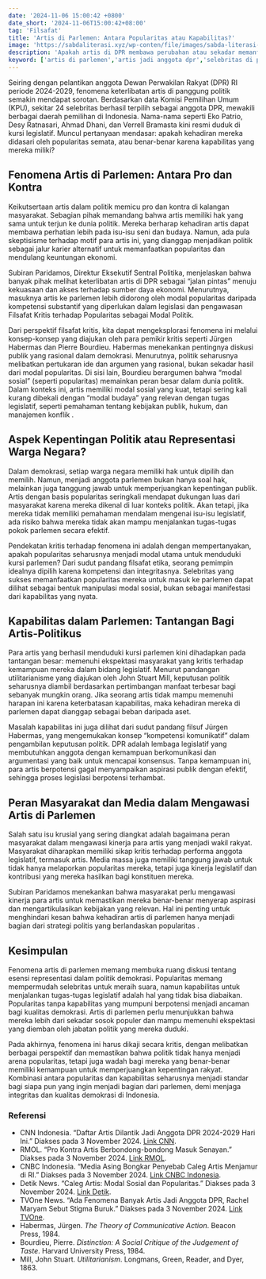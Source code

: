 ```yaml
---
date: '2024-11-06 15:00:42 +0800'
date_short: '2024-11-06T15:00:42+08:00'
tag: 'Filsafat'
title: 'Artis di Parlemen: Antara Popularitas atau Kapabilitas?'
image: 'https://sabdaliterasi.xyz/wp-conten/file/images/sabda-literasi-artis-di-parlemen-antara-popularitas-atau-kapabilitas.jpg'
description: 'Apakah artis di DPR membawa perubahan atau sekadar memanfaatkan popularitas? Artikel ini mengulas perdebatan kritis tentang peran selebritas di parlemen.'
keyword: ['artis di parlemen','artis jadi anggota dpr','selebritas di politik','popularitas artis di dpr','kapabilitas artis sebagai politisi','pro kontra artis di parlemen','kinerja artis di dpr','artis dan politik','popularitas atau kapabilitas','artis sebagai wakil rakyat','artis menjadi politisi']
---
```

<p>Seiring dengan pelantikan anggota Dewan Perwakilan Rakyat (DPR) RI periode 2024-2029, fenomena keterlibatan artis di panggung politik semakin mendapat sorotan. Berdasarkan data Komisi Pemilihan Umum (KPU), sekitar 24 selebritas berhasil terpilih sebagai anggota DPR, mewakili berbagai daerah pemilihan di Indonesia. Nama-nama seperti Eko Patrio, Desy Ratnasari, Ahmad Dhani, dan Verrell Bramasta kini resmi duduk di kursi legislatif. Muncul pertanyaan mendasar: apakah kehadiran mereka didasari oleh popularitas semata, atau benar-benar karena kapabilitas yang mereka miliki?</p><h2><strong>Fenomena Artis di Parlemen: Antara Pro dan Kontra</strong></h2><p>Keikutsertaan artis dalam politik memicu pro dan kontra di kalangan masyarakat. Sebagian pihak memandang bahwa artis memiliki hak yang sama untuk terjun ke dunia politik. Mereka berharap kehadiran artis dapat membawa perhatian lebih pada isu-isu seni dan budaya. Namun, ada pula skeptisisme terhadap motif para artis ini, yang dianggap menjadikan politik sebagai jalur karier alternatif untuk memanfaatkan popularitas dan mendulang keuntungan ekonomi.</p><p>Subiran Paridamos, Direktur Eksekutif Sentral Politika, menjelaskan bahwa banyak pihak melihat keterlibatan artis di DPR sebagai “jalan pintas” menuju kekuasaan dan akses terhadap sumber daya ekonomi. Menurutnya, masuknya artis ke parlemen lebih didorong oleh modal popularitas daripada kompetensi substantif yang diperlukan dalam legislasi dan pengawasan Filsafat Kritis terhadap Popularitas sebagai Modal Politik.</p><p>Dari perspektif filsafat kritis, kita dapat mengeksplorasi fenomena ini melalui konsep-konsep yang diajukan oleh para pemikir kritis seperti Jürgen Habermas dan Pierre Bourdieu. Habermas menekankan pentingnya diskusi publik yang rasional dalam demokrasi. Menurutnya, politik seharusnya melibatkan pertukaran ide dan argumen yang rasional, bukan sekadar hasil dari modal popularitas. Di sisi lain, Bourdieu berargumen bahwa “modal sosial” (seperti popularitas) memainkan peran besar dalam dunia politik. Dalam konteks ini, artis memiliki modal sosial yang kuat, tetapi sering kali kurang dibekali dengan “modal budaya” yang relevan dengan tugas legislatif, seperti pemahaman tentang kebijakan publik, hukum, dan manajemen konflik .</p><h2><strong>Aspek Kepentingan Politik atau Representasi Warga Negara?</strong></h2><p>Dalam demokrasi, setiap warga negara memiliki hak untuk dipilih dan memilih. Namun, menjadi anggota parlemen bukan hanya soal hak, melainkan juga tanggung jawab untuk memperjuangkan kepentingan publik. Artis dengan basis popularitas seringkali mendapat dukungan luas dari masyarakat karena mereka dikenal di luar konteks politik. Akan tetapi, jika mereka tidak memiliki pemahaman mendalam mengenai isu-isu legislatif, ada risiko bahwa mereka tidak akan mampu menjalankan tugas-tugas pokok parlemen secara efektif.</p><p>Pendekatan kritis terhadap fenomena ini adalah dengan mempertanyakan, apakah popularitas seharusnya menjadi modal utama untuk menduduki kursi parlemen? Dari sudut pandang filsafat etika, seorang pemimpin idealnya dipilih karena kompetensi dan integritasnya. Selebritas yang sukses memanfaatkan popularitas mereka untuk masuk ke parlemen dapat dilihat sebagai bentuk manipulasi modal sosial, bukan sebagai manifestasi dari kapabilitas yang nyata.</p><h2><strong>Kapabilitas dalam Parlemen: Tantangan Bagi Artis-Politikus</strong></h2><p>Para artis yang berhasil menduduki kursi parlemen kini dihadapkan pada tantangan besar: memenuhi ekspektasi masyarakat yang kritis terhadap kemampuan mereka dalam bidang legislatif. Menurut pandangan utilitarianisme yang diajukan oleh John Stuart Mill, keputusan politik seharusnya diambil berdasarkan pertimbangan manfaat terbesar bagi sebanyak mungkin orang. Jika seorang artis tidak mampu memenuhi harapan ini karena keterbatasan kapabilitas, maka kehadiran mereka di parlemen dapat dianggap sebagai beban daripada aset.</p><p>Masalah kapabilitas ini juga dilihat dari sudut pandang filsuf Jürgen Habermas, yang mengemukakan konsep “kompetensi komunikatif” dalam pengambilan keputusan politik. DPR adalah lembaga legislatif yang membutuhkan anggota dengan kemampuan berkomunikasi dan argumentasi yang baik untuk mencapai konsensus. Tanpa kemampuan ini, para artis berpotensi gagal menyampaikan aspirasi publik dengan efektif, sehingga proses legislasi berpotensi terhambat.</p><h2><strong>Peran Masyarakat dan Media dalam Mengawasi Artis di Parlemen</strong></h2><p>Salah satu isu krusial yang sering diangkat adalah bagaimana peran masyarakat dalam mengawasi kinerja para artis yang menjadi wakil rakyat. Masyarakat diharapkan memiliki sikap kritis terhadap performa anggota legislatif, termasuk artis. Media massa juga memiliki tanggung jawab untuk tidak hanya melaporkan popularitas mereka, tetapi juga kinerja legislatif dan kontribusi yang mereka hasilkan bagi konstituen mereka.</p><p>Subiran Paridamos menekankan bahwa masyarakat perlu mengawasi kinerja para artis untuk memastikan mereka benar-benar menyerap aspirasi dan mengartikulasikan kebijakan yang relevan. Hal ini penting untuk menghindari kesan bahwa kehadiran artis di parlemen hanya menjadi bagian dari strategi politis yang berlandaskan popularitas .</p><h2><strong>Kesimpulan </strong></h2><p>Fenomena artis di parlemen memang membuka ruang diskusi tentang esensi representasi dalam politik demokrasi. Popularitas memang mempermudah selebritas untuk meraih suara, namun kapabilitas untuk menjalankan tugas-tugas legislatif adalah hal yang tidak bisa diabaikan. Popularitas tanpa kapabilitas yang mumpuni berpotensi menjadi ancaman bagi kualitas demokrasi. Artis di parlemen perlu menunjukkan bahwa mereka lebih dari sekadar sosok populer dan mampu memenuhi ekspektasi yang diemban oleh jabatan politik yang mereka duduki.</p><p>Pada akhirnya, fenomena ini harus dikaji secara kritis, dengan melibatkan berbagai perspektif dan memastikan bahwa politik tidak hanya menjadi arena popularitas, tetapi juga wadah bagi mereka yang benar-benar memiliki kemampuan untuk memperjuangkan kepentingan rakyat. Kombinasi antara popularitas dan kapabilitas seharusnya menjadi standar bagi siapa pun yang ingin menjadi bagian dari parlemen, demi menjaga integritas dan kualitas demokrasi di Indonesia.</p><h3>Referensi</h3><ul><li>CNN Indonesia. “Daftar Artis Dilantik Jadi Anggota DPR 2024-2029 Hari Ini.” Diakses pada 3 November 2024. <a href="https://www.cnnindonesia.com/hiburan/20241001090932-234-1150202/daftar-artis-dilantik-jadi-anggota-dpr-2024-2029-hari-ini" target="_blank" rel="nofollow noopener noreferrer">Link CNN</a>.</li><li>RMOL. “Pro Kontra Artis Berbondong-bondong Masuk Senayan.” Diakses pada 3 November 2024. <a href="https://rmol.id/politik/read/2024/10/02/639192/pro-kontra-artis-berbondong-bondong-masuk-senayan" target="_blank" rel="nofollow noopener noreferrer">Link RMOL</a>.</li><li>CNBC Indonesia. “Media Asing Bongkar Penyebab Caleg Artis Menjamur di RI.” Diakses pada 3 November 2024. <a href="https://www.cnbcindonesia.com/news/20240213174027-4-513933/media-asing-bongkar-penyebab-caleg-artis-menjamur-di-ri" target="_blank" rel="nofollow noopener noreferrer">Link CNBC Indonesia</a>.</li><li>Detik News. “Caleg Artis: Modal Sosial dan Popularitas.” Diakses pada 3 November 2024. <a href="https://news.detik.com/kolom/d-7216558/caleg-artis-modal-sosial-dan-popularitas" target="_blank" rel="nofollow noopener noreferrer">Link Detik</a>.</li><li>TVOne News. “Ada Fenomena Banyak Artis Jadi Anggota DPR, Rachel Maryam Sebut Stigma Buruk.” Diakses pada 3 November 2024. <a href="https://www.tvonenews.com/berita/nasional/252160-ada-fenomena-banyak-artis-jadi-anggota-dpr-rachel-maryam-sebut-stigma-buruk?page=all" target="_blank" rel="nofollow noopener noreferrer">Link TVOne</a>.</li><li>Habermas, Jürgen. <em>The Theory of Communicative Action</em>. Beacon Press, 1984.</li><li>Bourdieu, Pierre. <em>Distinction: A Social Critique of the Judgement of Taste</em>. Harvard University Press, 1984.</li><li>Mill, John Stuart. <em>Utilitarianism</em>. Longmans, Green, Reader, and Dyer, 1863.</li></ul>